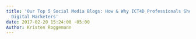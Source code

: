 ```yaml
---
title: 'Our Top 5 Social Media Blogs: How & Why ICT4D Professionals Should Think like
  Digital Marketers'
date: 2017-02-20 15:24:00 -05:00
Author: Kristen Roggemann
---
```


